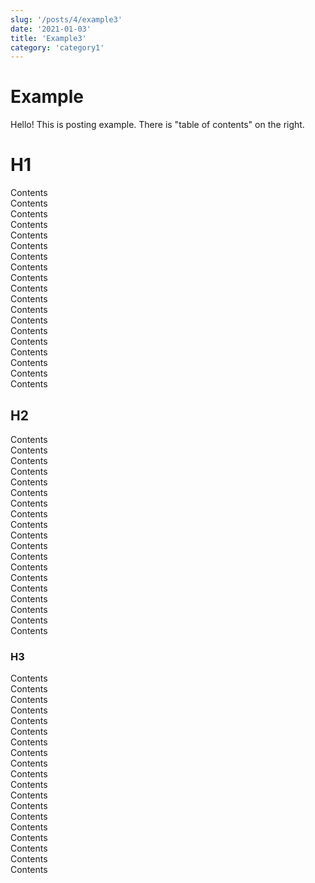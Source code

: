 ```yaml
---
slug: '/posts/4/example3'
date: '2021-01-03'
title: 'Example3'
category: 'category1'
---
```


# Example

Hello! This is posting example.
There is "table of contents" on the right.


# H1

Contents  
Contents  
Contents  
Contents  
Contents  
Contents  
Contents  
Contents  
Contents  
Contents  
Contents  
Contents  
Contents  
Contents  
Contents  
Contents  
Contents  
Contents  
Contents  


## H2

Contents  
Contents  
Contents  
Contents  
Contents  
Contents  
Contents  
Contents  
Contents  
Contents  
Contents  
Contents  
Contents  
Contents  
Contents  
Contents  
Contents  
Contents  
Contents  

### H3

Contents  
Contents  
Contents  
Contents  
Contents  
Contents  
Contents  
Contents  
Contents  
Contents  
Contents  
Contents  
Contents  
Contents  
Contents  
Contents  
Contents  
Contents  
Contents  

